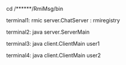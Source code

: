 



cd /******/RmiMsg/bin

terminal1: rmic server.ChatServer
	 : rmiregistry

terminal2: java server.ServerMain 

terminal3: java client.ClientMain user1

terminal4: java client.ClientMain user2
